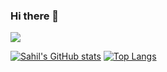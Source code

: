 ### Hi there 👋
![](https://komarev.com/ghpvc/?username=sahil-9898&color=green)
<!--
**sahil-9898/sahil-9898** is a ✨ _special_ ✨ repository because its `README.md` (this file) appears on your GitHub profile.

Here are some ideas to get you started:

- 🔭 I’m currently working on ...
- 🌱 I’m currently learning ...
- 👯 I’m looking to collaborate on ...
- 🤔 I’m looking for help with ...
- 💬 Ask me about ...
- 📫 How to reach me: ...
- 😄 Pronouns: ...
- ⚡ Fun fact: ...
-->
[![Sahil's GitHub stats](https://github-readme-stats.vercel.app/api?username=sahil-9898)](https://github.com/anuraghazra/github-readme-stats)
[![Top Langs](https://github-readme-stats.vercel.app/api/top-langs/?username=sahil-9898&hide=CSS&layout=compact&show_icons=true&icon_color=805AD5&text_color=718096&bg_color=ffffff00&count_private=true)](https://github.com/anuraghazra/github-readme-stats)
